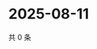 # 2025-08-11

共 0 条

<!-- BEGIN ZHIHUQUESTIONS -->
<!-- 最后更新时间 Mon Aug 11 2025 16:18:33 GMT+0800 (China Standard Time) -->

<!-- END ZHIHUQUESTIONS -->
